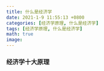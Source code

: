 ```yaml
---
title: 什么是经济学
date: 2021-1-9 11:55:13 +0800
categories: [经济学原理, 什么是经济学]
tags: [经济学原理, 什么是经济学]
math: true
image: 
---
```


### 经济学十大原理

